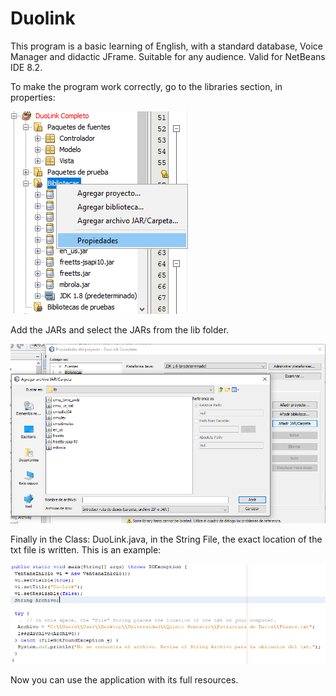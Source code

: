 # Duolink
This program is a basic learning of English, with a standard database, Voice Manager and didactic JFrame. Suitable for any audience. Valid for NetBeans IDE 8.2.

To make the program work correctly, go to the libraries section, in properties:

![](Image1.png)

Add the JARs and select the JARs from the lib folder.

![](image2.png)

Finally in the Class: DuoLink.java, in the String File, the exact location of the txt file is written. This is an example:

![](Image3.png)

Now you can use the application with its full resources.
